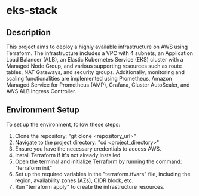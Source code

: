 # eks-stack
## Description
This project aims to deploy a highly available infrastructure on AWS using Terraform. The infrastructure includes a VPC with 4 subnets, an Application Load Balancer (ALB), an Elastic Kubernetes Service (EKS) cluster with a Managed Node Group, and various supporting resources such as route tables, NAT Gateways, and security groups. Additionally, monitoring and scaling functionalities are implemented using Prometheus, Amazon Managed Service for Prometheus (AMP), Grafana, Cluster AutoScaler, and AWS ALB Ingress Controller.

## Environment Setup
To set up the environment, follow these steps:

1. Clone the repository: "git clone <repository_url>"
2. Navigate to the project directory: "cd <project_directory>"
3. Ensure you have the necessary credentials to access AWS.
4. Install Terraform if it's not already installed.
5. Open the terminal and initialize Terraform by running the command: "terraform init"
6. Set up the required variables in the "terraform.tfvars" file, including the region, availability zones (AZs), CIDR block, etc.
7. Run "terraform apply" to create the infrastructure resources.
